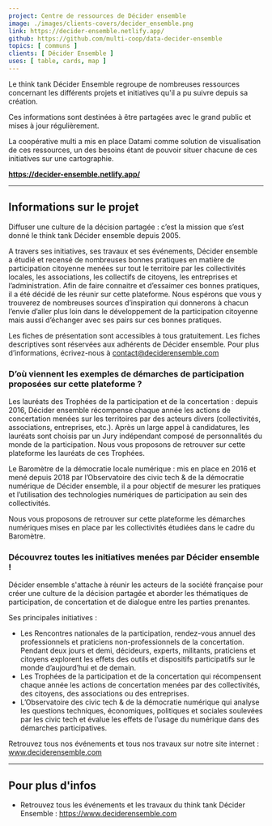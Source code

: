 ```yaml
---
project: Centre de ressources de Décider ensemble 
image: ./images/clients-covers/decider_ensemble.png
link: https://decider-ensemble.netlify.app/
github: https://github.com/multi-coop/data-decider-ensemble
topics: [ communs ]
clients: [ Décider Ensemble ]
uses: [ table, cards, map ]
---
```


Le think tank Décider Ensemble regroupe de nombreuses ressources concernant les différents projets et initiatives qu'il a pu suivre depuis sa création.

Ces informations sont destinées à être partagées avec le grand public et mises à jour régulièrement.

La coopérative multi a mis en place Datami comme solution de visualisation de ces ressources, un des besoins étant de pouvoir situer chacune de ces initiatives sur une cartographie.

**https://decider-ensemble.netlify.app/**

---

## Informations sur le projet

Diffuser une culture de la décision partagée : c’est la mission que s’est donné le think tank Décider ensemble depuis 2005.

A travers ses initiatives, ses travaux et ses événements, Décider ensemble a étudié et recensé de nombreuses bonnes pratiques en matière de participation citoyenne menées sur tout le territoire par les collectivités locales, les associations, les collectifs de citoyens, les entreprises et l’administration. Afin de faire connaitre et d’essaimer ces bonnes pratiques, il a été décidé de les réunir sur cette plateforme. Nous espérons que vous y trouverez de nombreuses sources d’inspiration qui donnerons à chacun l’envie d’aller plus loin dans le développement de la participation citoyenne mais aussi d’échanger avec ses pairs sur ces bonnes pratiques.

Les fiches de présentation sont accessibles à tous gratuitement. Les fiches descriptives sont réservées aux adhérents de Décider ensemble. Pour plus d’informations, écrivez-nous à contact@deciderensemble.com

### D’où viennent les exemples de démarches de participation proposées sur cette plateforme ?

Les lauréats des Trophées de la participation et de la concertation : depuis 2016, Décider ensemble récompense chaque année les actions de concertation menées sur les territoires par des acteurs divers (collectivités, associations, entreprises, etc.). Après un large appel à candidatures, les lauréats sont choisis par un Jury indépendant composé de personnalités du monde de la participation. Nous vous proposons de retrouver sur cette plateforme les lauréats de ces Trophées.

Le Baromètre de la démocratie locale numérique : mis en place en 2016 et mené depuis 2018 par l’Observatoire des civic tech & de la démocratie numérique de Décider ensemble, il a pour objectif de mesurer les pratiques et l’utilisation des technologies numériques de participation au sein des collectivités.

Nous vous proposons de retrouver sur cette plateforme les démarches numériques mises en place par les collectivités étudiées dans le cadre du Baromètre.

### Découvrez toutes les initiatives menées par Décider ensemble !

Décider ensemble s'attache à réunir les acteurs de la société française pour créer une culture de la décision partagée et aborder les thématiques de participation, de concertation et de dialogue entre les parties prenantes.

Ses principales initiatives :

- Les Rencontres nationales de la participation, rendez-vous annuel des professionnels et praticiens non-professionnels de la concertation. Pendant deux jours et demi, décideurs, experts, militants, praticiens et citoyens explorent les effets des outils et dispositifs participatifs sur le monde d’aujourd’hui et de demain.
- Les Trophées de la participation et de la concertation qui récompensent chaque année les actions de concertation menées par des collectivités, des citoyens, des associations ou des entreprises.
- L’Observatoire des civic tech & de la démocratie numérique qui analyse les questions techniques, économiques, politiques et sociales soulevées par les civic tech et évalue les effets de l’usage du numérique dans des démarches participatives.

Retrouvez tous nos événements et tous nos travaux sur notre site internet : www.deciderensemble.com

---

## Pour plus d'infos

- Retrouvez tous les événements et les travaux du think tank Décider Ensemble : https://www.deciderensemble.com